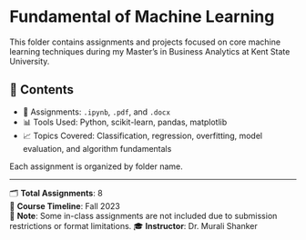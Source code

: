 # Fundamental of Machine Learning

This folder contains assignments and projects focused on core machine learning techniques during my Master’s in Business Analytics at Kent State University.

## 📂 Contents
- 📄 Assignments: `.ipynb`, `.pdf`, and `.docx`
- 📊 Tools Used: Python, scikit-learn, pandas, matplotlib
- 📈 Topics Covered: Classification, regression, overfitting, model evaluation, and algorithm fundamentals

Each assignment is organized by folder name.

---

🗂 **Total Assignments**: 8  
📅 **Course Timeline**: Fall 2023  
📝 **Note**: Some in-class assignments are not included due to submission restrictions or format limitations.
🎓 **Instructor**: Dr. Murali Shanker
